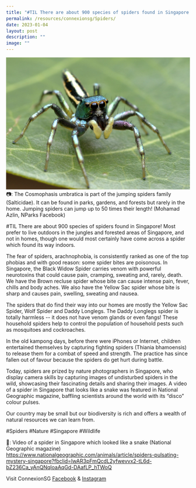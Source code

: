 ```yaml
---
title: "#TIL There are about 900 species of spiders found in Singapore!"
permalink: /resources/connexionsg/Spiders/
date: 2023-01-04
layout: post
description: ""
image: ""
---
```

![](/images/connexionsg/2023/Spider.jpg)
📷: The Cosmophasis umbratica is part of the jumping spiders family (Salticidae). It can be found in parks, gardens, and forests but rarely in the home. Jumping spiders can jump up to 50 times their length! (Mohamad Azlin, NParks Facebook)

#TIL There are about 900 species of spiders found in Singapore! Most prefer to live outdoors in the jungles and forested areas of Singapore, and not in homes, though one would most certainly have come across a spider which found its way indoors.

The fear of spiders, arachnophobia, is consistently ranked as one of the top phobias and with good reason: some spider bites are poisonous. In Singapore, the Black Widow Spider carries venom with powerful neurotoxins that could cause pain, cramping, sweating and, rarely, death. We have the Brown recluse spider whose bite can cause intense pain, fever, chills and body aches. We also have the Yellow Sac spider whose bite is sharp and causes pain, swelling, sweating and nausea.

The spiders that do find their way into our homes are mostly the Yellow Sac Spider, Wolf Spider and Daddy Longlegs. The Daddy Longlegs spider is totally harmless -- it does not have venom glands or even fangs! These household spiders help to control the population of household pests such as mosquitoes and cockroaches.

In the old kampong days, before there were iPhones or Internet, children entertained themselves by capturing fighting spiders (Thiania bhamoensis) to release them for a combat of speed and strength. The practice has since fallen out of favour because the spiders do get hurt during battle.

Today, spiders are prized by nature photographers in Singapore, who display camera skills by capturing images of undisturbed spiders in the wild, showcasing their fascinating details and sharing their images. A video of a spider in Singapore that looks like a snake was featured in National Geographic magazine, baffling scientists around the world with its “disco” colour pulses.

Our country may be small but our biodiversity is rich and offers a wealth of natural resources we can learn from.

#Spiders #Nature #Singapore #Wildlife

🔗: Video of a spider in Singapore which looked like a snake (National Geographic magazine) https://www.nationalgeographic.com/animals/article/spiders-pulsating-mystery-singapore?fbclid=IwAR3pFmQcdL2yfwevvx2-tL6d-bZ236Ca_yAnQNqIoaAqGd-DAafLP_hTWoQ

Visit ConnexionSG [Facebook](https://www.facebook.com/ConnexionSG) & [Instagram](https://www.instagram.com/connexionsg/)